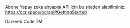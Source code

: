 Abone Yapay zeka altyapısı API için bu siteden alabilirsiniz: https://ocr.space/ocrapi#GettingStarted

Darkveb Code TM
